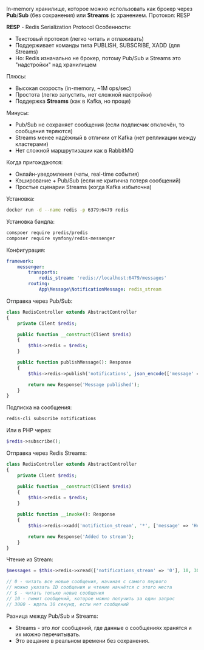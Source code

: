 In-memory хранилище, которое можно использовать как брокер через **Pub**/**Sub** (без сохранения) или **Streams** (с хранением.
Протокол: RESP

**RESP** - Redis Serialization Protocol
Особенности:
- Текстовый протокол (легко читать и отлаживать)
- Поддерживает команды типа PUBLISH, SUBSCRIBE, XADD (для Streams)
- Но: Redis изначально не брокер, потому Pub/Sub и Streams это "надстройки" над хранилищем

Плюсы:
- Высокая скорость (in-memory, ~1M ops/sec)
- Простота (легко запустить, нет сложной настройки)
- Поддержка **Streams** (как в Kafka, но проще)

Минусы:
- Pub/Sub не сохраняет сообщения (если подписчик отключён, то сообщения теряются)
- Streams менее надёжный в отличии от Kafka (нет репликации между кластерами)
- Нет сложной маршрутизации как в RabbitMQ

Когда пригождаются:
- Онлайн-уведомления (чаты, real-time события)
- Кэширование + Pub/Sub (если не критична потеря сообщений)
- Простые сценарии Streams (когда Kafka избыточна)

Установка:
```bash
docker run -d --name redis -p 6379:6479 redis
```

Установка бандла:
```bash
comspoer require predis/predis
composer require symfony/redis-messenger
```

Конфигурация:
```yaml
framework:
	messenger:
		transports:
			redis_stream: 'redis://localhost:6479/messages'
		routing:
			App\Message\NotificationMessage: redis_stream
```

Отправка через Pub/Sub:
```php
class RedisController extends AbstractController
{
	private Cilent $redis;

	public function __construct(Client $redis)
	{
		$this->redis = $redis;
	}

	public function publishMessage(): Response
	{
		$this->redis->publish('notifications', json_encode(['message' => 'Hello!']));

		return new Response('Message published');
	}
}
```

Подписка на сообщения:
```bash
redis-cli subscribe notifications
```

Или в PHP через:
```php
$redis->subscribe();
```

Отправка через Redis Streams:
```php
class RedisController extends AbstractController
{
	private Client $redis;

	public function __construct(Client $redis)
	{
		$this->redis = $redis;
	}

	public function __invoke(): Response
	{
		$this->redis->xadd('motifiction_stream', '*', ['message' => 'Hello!']);

		return new Response('Added to stream');
	}
}
```

Чтение из Stream:
```php
$messages = $this->redis->xread(['notifications_stream' => '0'], 10, 3000);

// 0 - читать все новые сообщения, начиная с самого первого
// можно указать ID сообщения и чтение начнётся с этого места
// $ - читать только новые сообщения
// 10 - лимит сообщений, которое можно получить за один запрос
// 3000 - ждать 30 секунд, если нет сообщений
```

Разница между Pub/Sub и Streams:
- Streams - это лог сообщений, где данные о сообщениях хранятся и их можно перечитывать.
- Это вещание в реальном времени без сохранения.